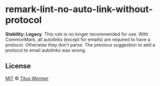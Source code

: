 <!--This file is generated-->

# remark-lint-no-auto-link-without-protocol

**Stability: Legacy**.
This rule is no longer recommended for use.
With CommonMark, all autolinks (except for emails) are required to have a
protocol.
Otherwise they don’t parse.
The previous suggestion to add a protocol to email autolinks was wrong.

## License

[MIT][license] © [Titus Wormer][author]

[license]: https://github.com/remarkjs/remark-lint/blob/main/license

[author]: https://wooorm.com
